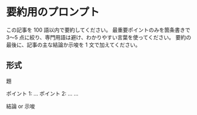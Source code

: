 # 要約用のプロンプト

この記事を 100 語以内で要約してください。
最重要ポイントのみを箇条書きで 3〜5 点に絞り、専門用語は避け、わかりやすい言葉を使ってください。
要約の最後に、記事の主な結論か示唆を 1 文で加えてください。

## 形式

題

ポイント 1: ...
ポイント 2: ...
...

結論 or 示唆
